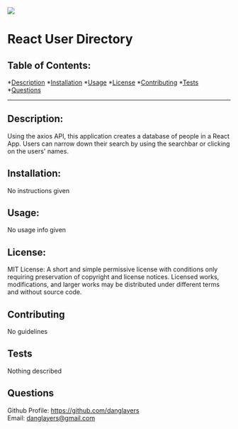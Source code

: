  ![](https://img.shields.io/badge/License-MIT-yellow.svg)
  

# React User Directory

## Table of Contents:

*[Description](#description)
*[Installation](#installation)
*[Usage](#usage)
*[License](#license)
*[Contributing](#contributing)
*[Tests](#tests)
*[Questions](#questions)


---

## Description:
Using the axios API, this application creates a database of people in a React App. Users can narrow down their search by using the searchbar or clicking on the users' names.

## Installation:
No instructions given

## Usage:
No usage info given

## License:



MIT License: A short and simple permissive license with conditions only requiring preservation of copyright and license notices. Licensed works, modifications, and larger works may be distributed under different terms and without source code.
    



## Contributing 
No guidelines
## Tests
Nothing described
## Questions
Github Profile: <https://github.com/danglayers> <br> 
Email: <danglayers@gmail.com>
 